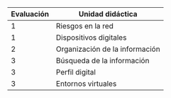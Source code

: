 | Evaluación | Unidad didáctica               |
| ---------- | ------------------------------ |
| 1          | Riesgos en la red              |
| 1          | Dispositivos digitales         |
| 2          | Organización de la información |
| 3          | Búsqueda de la información     |
| 3          | Perfil digital                 |
| 3          | Entornos virtuales             |
